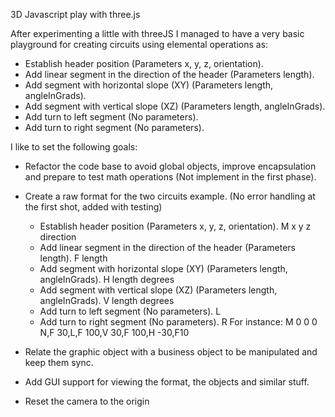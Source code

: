 3D Javascript play with three.js

After experimenting a little with threeJS I managed to have a very basic playground for creating circuits using elemental operations as: 
- Establish header position (Parameters x, y, z, orientation). 
- Add linear segment in the direction of the header (Parameters length). 
- Add segment with horizontal slope (XY) (Parameters length, angleInGrads).
- Add segment with vertical slope (XZ) (Parameters length, angleInGrads).
- Add turn to left segment (No parameters). 
- Add turn to right segment (No parameters). 

I like to set the following goals: 

* Refactor the code base to avoid global objects, improve encapsulation and prepare to test math operations (Not implement in the first phase).

* Create a raw format for the two circuits example. (No error handling at the first shot, added with testing)
  - Establish header position (Parameters x, y, z, orientation).
      M x y z direction
  - Add linear segment in the direction of the header (Parameters length).
      F length
  - Add segment with horizontal slope (XY) (Parameters length, angleInGrads).
      H length degrees    
  - Add segment with vertical slope (XZ) (Parameters length, angleInGrads).
      V length degrees
  - Add turn to left segment (No parameters). 
      L 
  - Add turn to right segment (No parameters). 
      R
  For instance: M 0 0 0 N,F 30,L,F 100,V 30,F 100,H -30,F10

* Relate the graphic object with a business object to be manipulated and keep them sync. 

* Add GUI support for viewing the format, the objects and similar stuff. 

* Reset the camera to the origin 

